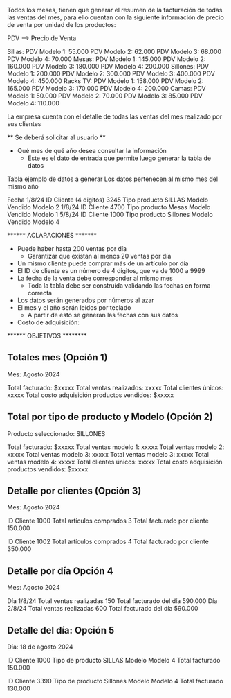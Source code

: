 

Todos los meses, tienen que generar el resumen de la facturación de todas las ventas del mes, para ello cuentan con la siguiente información de precio de venta por unidad de los productos:


PDV --> Precio de Venta

  Sillas:
   PDV Modelo 1: 55.000
   PDV Modelo 2: 62.000
   PDV Modelo 3: 68.000
   PDV Modelo 4: 70.000
 Mesas:
   PDV Modelo 1: 145.000
   PDV Modelo 2: 160.000
   PDV Modelo 3: 180.000
   PDV Modelo 4: 200.000
 Sillones:
   PDV Modelo 1: 200.000
   PDV Modelo 2: 300.000
   PDV Modelo 3: 400.000
   PDV Modelo 4: 450.000
 Racks TV:
   PDV Modelo 1: 158.000
   PDV Modelo 2: 165.000
   PDV Modelo 3: 170.000
   PDV Modelo 4: 200.000
 Camas:
   PDV Modelo 1: 50.000
   PDV Modelo 2: 70.000
   PDV Modelo 3: 85.000
   PDV Modelo 4: 110.000
 
 La empresa cuenta con el detalle de todas las ventas del mes realizado por sus clientes

 ** Se deberá solicitar al usuario **
   - Qué mes de qué año desea consultar la información
      - Este es el dato de entrada que permite luego generar la tabla de datos

 Tabla ejemplo de datos a generar
   Los datos pertenecen al mismo mes del mismo año

 Fecha
   1/8/24
       ID Cliente (4 digitos)
           3245
       Tipo producto
           SILLAS
       Modelo Vendido
           Modelo 2
   1/8/24
       ID Cliente 
           4700
       Tipo producto
           Mesas
       Modelo Vendido
           Modelo 1
   5/8/24
       ID Cliente
           1000
       Tipo producto
           Sillones
       Modelo Vendido
           Modelo 4
 

 ****** ACLARACIONES *******
 
   - Puede haber hasta 200 ventas por día 
       - Garantizar que existan al menos 20 ventas por día
   - Un mismo cliente puede comprar más de un artículo por día
   - El ID de cliente es un número de 4 dígitos, que va de 1000 a 9999
   - La fecha de la venta debe corresponder al mismo mes
       - Toda la tabla debe ser construida validando las fechas en forma correcta
   - Los datos serán generados por números al azar
   - El mes y el año serán leídos por teclado
       - A partir de esto se generan las fechas con sus datos
   - Costo de adquisición:
       
 

 ****** OBJETIVOS ********

 ## Totales mes (Opción 1)
 Mes: Agosto 2024
 
  Total facturado: $xxxxx
  Total ventas realizados: xxxxx
  Total clientes únicos: xxxxx
  Total costo adquisición productos vendidos: $xxxxx

 ## Total por tipo de producto y Modelo (Opción 2) 
  Producto seleccionado: SILLONES
  
  Total facturado: $xxxxx
    Total ventas modelo 1: xxxxx
    Total ventas modelo 2: xxxxx
    Total ventas modelo 3: xxxxx
    Total ventas modelo 3: xxxxx
    Total ventas modelo 4: xxxxx
  Total clientes únicos: xxxxx
  Total costo adquisición productos vendidos: $xxxxx

 ## Detalle por clientes (Opción 3)
 Mes: Agosto 2024

   ID Cliente
       1000
   Total artículos comprados
       3
   Total facturado por cliente
       150.000

   ID Cliente
       1002
   Total artículos comprados
       4
   Total facturado por cliente
       350.000
 

 ## Detalle por día Opción 4

 Mes: Agosto 2024

   Día
       1/8/24
   Total ventas realizadas
       150
   Total facturado del día
       590.000
   Día 
       2/8/24
   Total ventas realizadas
       600
   Total facturado del día
       590.000


 ## Detalle del día: Opción 5

 Día: 18 de agosto 2024

   ID Cliente
       1000
   Tipo de producto
       SILLAS
   Modelo
       Modelo 4
   Total facturado
       150.000

   ID Cliente
       3390
   Tipo de producto
       Sillones
   Modelo
       Modelo 4
   Total facturado
       130.000

